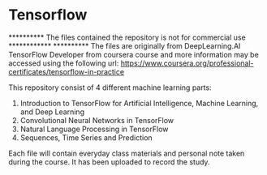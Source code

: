 # Tensorflow
********** The files contained the repository is not for commercial use ************
********** The files are originally from DeepLearning.AI TensorFlow Developer from coursera course and more information may be accessed using the following url:
https://www.coursera.org/professional-certificates/tensorflow-in-practice

This repository consist of 4 different machine learning parts:
1. Introduction to TensorFlow for Artificial Intelligence, Machine Learning, and Deep Learning
2. Convolutional Neural Networks in TensorFlow
3. Natural Language Processing in TensorFlow
4. Sequences, Time Series and Prediction

Each file will contain everyday class materials and personal note taken during the course.
It has been uploaded to record the study.
